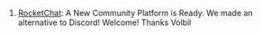 1. [RocketChat](https://t.co/NBABVpIXGy): A New Community Platform is Ready. We made an alternative to Discord! Welcome! Thanks Volbil
